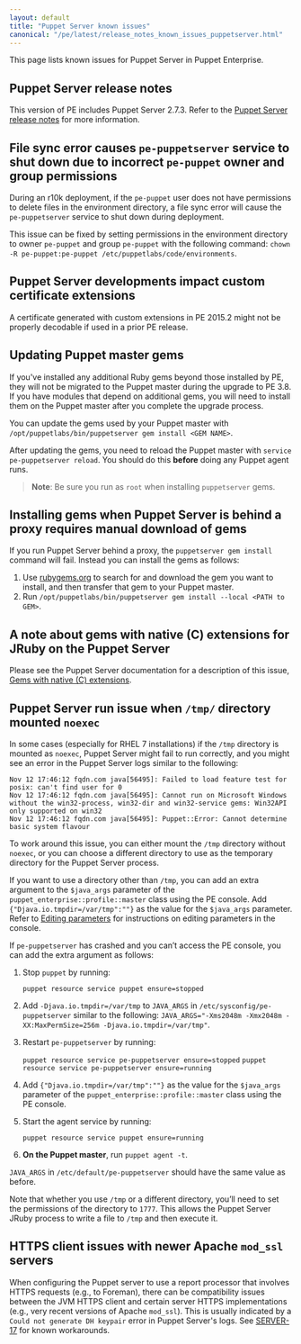 ```yaml
---
layout: default
title: "Puppet Server known issues"
canonical: "/pe/latest/release_notes_known_issues_puppetserver.html"
---
```


This page lists known issues for Puppet Server in Puppet Enterprise.

## Puppet Server release notes

This version of PE includes Puppet Server 2.7.3. Refer to the [Puppet Server release notes]({{puppetserver}}/release_notes.html) for more information. 

## File sync error causes `pe-puppetserver` service to shut down due to incorrect `pe-puppet` owner and group permissions

During an r10k deployment, if the `pe-puppet` user does not have permissions to delete files in the environment directory, a file sync error will cause the `pe-puppetserver` service to shut down during deployment.

This issue can be fixed by setting permissions in the environment directory to owner `pe-puppet` and group `pe-puppet` with the following command: `chown -R pe-puppet:pe-puppet /etc/puppetlabs/code/environments`.


## Puppet Server developments impact custom certificate extensions

A certificate generated with custom extensions in PE 2015.2 might not be properly decodable if used in a prior PE release.

## Updating Puppet master gems

If you've installed any additional Ruby gems beyond those installed by PE, they will not be migrated to the Puppet master during the upgrade to PE 3.8. If you have modules that depend on additional gems, you will need to install them on the Puppet master after you complete the upgrade process.

You can update the gems used by your Puppet master with `/opt/puppetlabs/bin/puppetserver gem install <GEM NAME>`.

After updating the gems, you need to reload the Puppet master with `service pe-puppetserver reload`. You should do this **before** doing any Puppet agent runs.

>**Note**: Be sure you run as `root` when installing `puppetserver` gems.

## Installing gems when Puppet Server is behind a proxy requires manual download of gems

If you run Puppet Server behind a proxy, the `puppetserver gem install` command will fail. Instead you can install the gems as follows:

1. Use [rubygems.org](https://rubygems.org/pages/download#formats) to search for and download the gem you want to install, and then transfer that gem to your Puppet master.
2. Run `/opt/puppetlabs/bin/puppetserver gem install --local <PATH to GEM>`.

## A note about gems with native (C) extensions for JRuby on the Puppet Server

Please see the Puppet Server documentation for a description of this issue, [Gems with native (C) extensions]({{puppetserver}}/gems.html#gems-with-native-c-extensions).

## Puppet Server run issue when `/tmp/` directory mounted `noexec`

In some cases (especially for RHEL 7 installations) if the `/tmp` directory is mounted as `noexec`, Puppet Server might fail to run correctly, and you might see an error in the Puppet Server logs similar to the following:

    Nov 12 17:46:12 fqdn.com java[56495]: Failed to load feature test for posix: can't find user for 0
    Nov 12 17:46:12 fqdn.com java[56495]: Cannot run on Microsoft Windows without the win32-process, win32-dir and win32-service gems: Win32API only supported on win32
    Nov 12 17:46:12 fqdn.com java[56495]: Puppet::Error: Cannot determine basic system flavour

To work around this issue, you can either mount the `/tmp` directory without `noexec`, or you can choose a different directory to use as the temporary directory for the Puppet Server process.

If you want to use a directory other than `/tmp`, you can add an extra argument to the `$java_args` parameter of the `puppet_enterprise::profile::master` class using the PE console. Add `{"Djava.io.tmpdir=/var/tmp":""}` as the value for the `$java_args` parameter. Refer to [Editing parameters](./console_classes_groups_making_changes.html#editing-parameters) for instructions on editing parameters in the console.

If `pe-puppetserver` has crashed and you can’t access the PE console, you can add the extra argument as follows:

1. Stop `puppet` by running:

    `puppet resource service puppet ensure=stopped`

2. Add  `-Djava.io.tmpdir=/var/tmp` to `JAVA_ARGS` in `/etc/sysconfig/pe-puppetserver` similar to the following: `JAVA_ARGS="-Xms2048m -Xmx2048m -XX:MaxPermSize=256m -Djava.io.tmpdir=/var/tmp"`.

3. Restart `pe-puppetserver` by running:

    `puppet resource service pe-puppetserver ensure=stopped`
    `puppet resource service pe-puppetserver ensure=running`

4. Add `{"Djava.io.tmpdir=/var/tmp":""}` as the value for the `$java_args` parameter of the `puppet_enterprise::profile::master` class using the PE console.

5. Start the agent service by running:

    `puppet resource service puppet ensure=running`

6. **On the Puppet master**, run `puppet agent -t`.

`JAVA_ARGS` in `/etc/default/pe-puppetserver` should have the same value as before.

Note that whether you use `/tmp` or a different directory, you’ll need to set the permissions of the directory to `1777`. This allows the Puppet Server JRuby process to write a file to `/tmp` and then execute it.

## HTTPS client issues with newer Apache `mod_ssl` servers

When configuring the Puppet server to use a report processor that involves HTTPS requests (e.g., to Foreman), there can be compatibility issues between the JVM HTTPS client and certain server HTTPS implementations (e.g., very recent versions of Apache `mod_ssl`). This is usually indicated by a `Could not generate DH keypair` error in Puppet Server's logs. See [SERVER-17](https://tickets.puppetlabs.com/browse/SERVER-17) for known workarounds.
